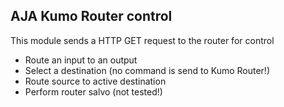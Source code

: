 ## AJA Kumo Router control

This module sends a HTTP GET request to the router for control

* Route an input to an output
* Select a destination (no command is send to Kumo Router!)
* Route source to active destination
* Perform router salvo (not tested!) 

